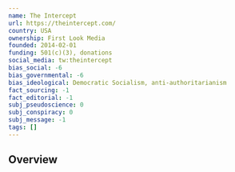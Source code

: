 ```yaml
---
name: The Intercept
url: https://theintercept.com/
country: USA
ownership: First Look Media
founded: 2014-02-01
funding: 501(c)(3), donations
social_media: tw:theintercept
bias_social: -6
bias_governmental: -6
bias_ideological: Democratic Socialism, anti-authoritarianism
fact_sourcing: -1
fact_editorial: -1
subj_pseudoscience: 0
subj_conspiracy: 0
subj_message: -1
tags: []
---
```


## Overview
